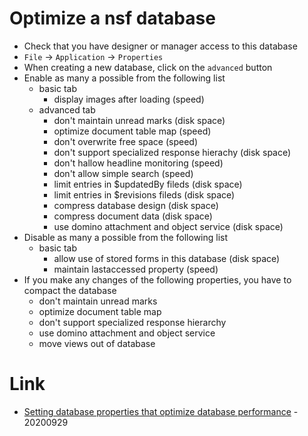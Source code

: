 # Optimize a nsf database

* Check that you have designer or manager access to this database
* `File` -> `Application` -> `Properties`
* When creating a new database, click on the `advanced` button
* Enable as many a possible from the following list
    * basic tab
        * display images after loading (speed)
    * advanced tab
        * don't maintain unread marks (disk space)
        * optimize document table map (speed)
        * don't overwrite free space (speed)
        * don't support specialized response hierachy (disk space)
        * don't hallow headline monitoring (speed)
        * don't allow simple search (speed)
        * limit entries in $updatedBy fileds (disk space)
        * limit entries in $revisions fileds (disk space)
        * compress database design (disk space)
        * compress document data (disk space)
        * use domino attachment and object service (disk space)
* Disable as many a possible from the following list
    * basic tab
        * allow use of stored forms in this database (disk space)
        * maintain lastaccessed property (speed)
* If you make any changes of the following properties, you have to compact the database
    * don't maintain unread marks
    * optimize document table map
    * don't support specialized response hierarchy
    * use domino attachment and object service
    * move views out of database

# Link

* [Setting database properties that optimize database performance](https://help.hcltechsw.com/domino/10.0.1/tune_settingdatabasepropertiesthatoptimizedatabaseperfor_t.html) - 20200929
